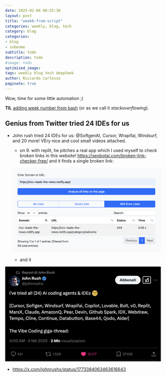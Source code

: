 ```yaml
---
date: 2025-02-04 08:55:30
layout: post
title: "week6-from-script"
categories: weekly, blog, tech
category: blog
categories:
- blog
- sobenme
subtitle: todo
description: todo
#image: todo
optimized_image:
tags: weekly blog tech deepSeek
author: Riccardo Carlesso
paginate: true
---
```


Wow, time for some little automation ;)

**TIL** [ adding week number from bash](https://stackoverflow.com/questions/70226713/how-do-i-get-next-week-number-in-bash) (or as we call it *stackoverflowing*).


## Genius from Twitter tried 24 IDEs for us

* John rush tried 24 IDEs for us: @SoftgenAI, Cursor, Wrapifai, Windsurf, and 20 more! VEry nice and cool small videos attached.
    * on 9. with replit, he pitches a real app which I used myself to check broken links in this website! https://seobotai.com/broken-link-checker-free/ and it finds a single broken link:

    ![alt text](image-1.png)

    * and it


![alt text](image.png)

* https://x.com/johnrushx/status/1773384063463616643

<!--  links from whatsapp


-->
